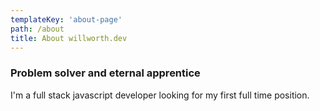 ```yaml
---
templateKey: 'about-page'
path: /about
title: About willworth.dev
---
```

### Problem solver and eternal apprentice
I'm a full stack javascript developer looking for my first full time position.  